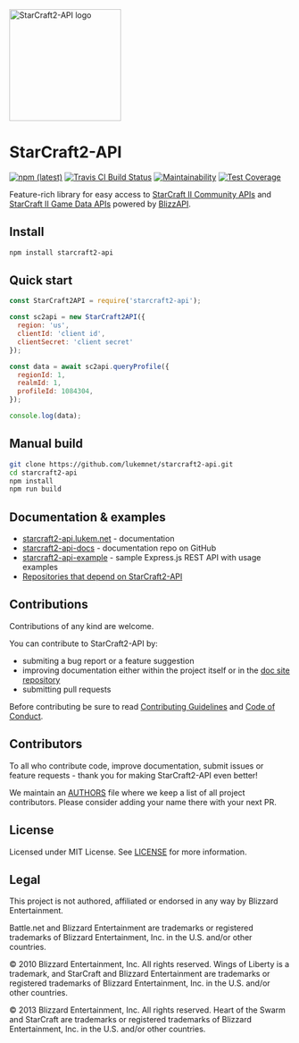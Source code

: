 <img src="https://raw.githubusercontent.com/lukemnet/starcraft2-api-docs/master/docs/.vuepress/public/logo.png" alt="StarCraft2-API logo" width="200" height="200">

# StarCraft2-API

[![npm (latest)](https://img.shields.io/npm/v/starcraft2-api/latest.svg)](https://www.npmjs.com/package/starcraft2-api)
[![Travis CI Build Status](https://travis-ci.org/lukemnet/starcraft2-api.svg?branch=master)](https://travis-ci.org/lukemnet/starcraft2-api)
[![Maintainability](https://api.codeclimate.com/v1/badges/77186f38dbab09a28a6d/maintainability)](https://codeclimate.com/github/lukemnet/starcraft2-api/maintainability)
[![Test Coverage](https://api.codeclimate.com/v1/badges/77186f38dbab09a28a6d/test_coverage)](https://codeclimate.com/github/lukemnet/starcraft2-api/test_coverage)


Feature-rich library for easy access to [StarCraft II Community APIs](https://develop.battle.net/documentation/starcraft-2/community-apis) and [StarCraft II Game Data APIs](https://develop.battle.net/documentation/starcraft-2/game-data-apis) powered by [BlizzAPI](https://github.com/lukemnet/blizzapi).


## Install

```bash
npm install starcraft2-api
```

## Quick start

```javascript
const StarCraft2API = require('starcraft2-api');

const sc2api = new StarCraft2API({
  region: 'us',
  clientId: 'client id',
  clientSecret: 'client secret'
});

const data = await sc2api.queryProfile({
  regionId: 1,
  realmId: 1,
  profileId: 1084304,
});

console.log(data);
``` 

## Manual build

```bash
git clone https://github.com/lukemnet/starcraft2-api.git
cd starcraft2-api
npm install
npm run build
```

## Documentation & examples

* [starcraft2-api.lukem.net](https://starcraft2-api.lukem.net) - documentation
* [starcraft2-api-docs](https://github.com/lukemnet/starcraft2-api-docs) - documentation repo on GitHub
* [starcraft2-api-example](https://github.com/lukemnet/starcraft2-api-example) - sample Express.js REST API with usage examples
* [Repositories that depend on StarCraft2-API](https://github.com/lukemnet/starcraft2-api/network/dependents)

## Contributions

Contributions of any kind are welcome.

You can contribute to StarCraft2-API by:

* submiting a bug report or a feature suggestion
* improving documentation either within the project itself or in the [doc site repository](https://github.com/lukemnet/starcraft2-api-docs)
* submitting pull requests

Before contributing be sure to read [Contributing Guidelines](https://github.com/lukemnet/starcraft2-api/blob/master/CONTRIBUTING.md) and [Code of Conduct](https://github.com/lukemnet/starcraft2-api/blob/master/CODE_OF_CONDUCT.md).

## Contributors

To all who contribute code, improve documentation, submit issues or feature requests - thank you for making StarCraft2-API even better!

We maintain an [AUTHORS](https://github.com/lukemnet/starcraft2-api/blob/master/AUTHORS) file where we keep a list of all project contributors. Please consider adding your name there with your next PR.

## License

Licensed under MIT License. See [LICENSE](https://github.com/lukemnet/starcraft2-api/blob/master/LICENSE) for more information.

## Legal

This project is not authored, affiliated or endorsed in any way by Blizzard Entertainment.

Battle.net and Blizzard Entertainment are trademarks or registered trademarks of Blizzard Entertainment, Inc. in the U.S. and/or other countries.

© 2010 Blizzard Entertainment, Inc. All rights reserved. Wings of Liberty is a trademark, and StarCraft and Blizzard Entertainment are trademarks or registered trademarks of Blizzard Entertainment, Inc. in the U.S. and/or other countries.

© 2013 Blizzard Entertainment, Inc. All rights reserved. Heart of the Swarm and StarCraft are trademarks or registered trademarks of Blizzard Entertainment, Inc. in the U.S. and/or other countries.

